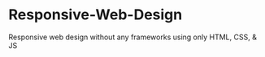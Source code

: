 # Responsive-Web-Design
Responsive web design without any frameworks using only HTML, CSS, &amp; JS
